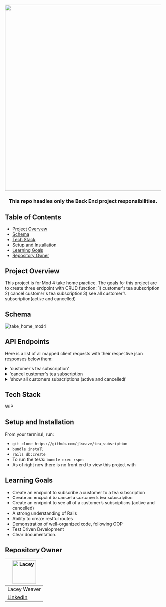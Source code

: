 </h1>

<p align="center">

 <img width="600" src="https://user-images.githubusercontent.com/108754743/230742170-6ac709c0-7539-49b2-842f-ac0628826881.jpg">

 
</p>

<h3 align="center">This repo handles only the Back End project responsibilities. 
</h3>

## Table of Contents

- [Project Overview](#project-overview)
- [Schema](#schema)
- [Tech Stack](#tech-stack)
- [Setup and Installation](#setup-and-installation)
- [Learning Goals](#learning-goals)
- [Repository Owner](#repository-owner)

## Project Overview


This project is for Mod 4 take home practice. The goals for this project are to create three endpoint with CRUD function: 1) customer's tea subscription 2) cancel customer's tea subscription 3) see all customer's subscription(active and cancelled)

## Schema

![take_home_mod4](https://user-images.githubusercontent.com/108754743/230741556-fd9577b1-e1ee-486a-b6df-22b3b6e39d31.png)

## API Endpoints
Here is a list of all mapped client requests with their respective json responses below them:
<details>
<summary> 'customer's tea subscription' </summary>
<br>
  
 WIP
  
 </details>
 
<details>
<summary> 'cancel customer's tea subscription' </summary>
<br>

WIP

</details>
  
<details>
<summary> 'show all customers subscriptions (active and cancelled)' </summary>
<br> 

WIP

 </details> 

## Tech Stack

WIP


## Setup and Installation

From your terminal, run:

- ```git clone https://github.com/jlweave/tea_subsription```
- ```bundle install```
- ```rails db:create```
- To run the tests: ```bundle exec rspec```
- As of right now there is no front end to view this project with

## Learning Goals

- Create an endpoint to subscribe a customer to a tea subscription
- Create an endpoint to cancel a customer’s tea subscription
- Create an endpoint to see all of a customer’s subsciptions (active and cancelled)
- A strong understanding of Rails
- Ability to create restful routes
- Demonstration of well-organized code, following OOP
- Test Driven Development
- Clear documentation.

## Repository Owner

| [<img alt="Lacey" width="75" src="https://avatars.githubusercontent.com/u/108754743?s=400&u=b8025841efd9b890069675118a850f8a58d82ed9&v=4"/>](https://www.linkedin.com/in/lacey-weaver-be-dev/) |
 | ------------ |
 | Lacey Weaver | 
|  [LinkedIn](https://www.linkedin.com/in/lacey-weaver-be-dev/) | 
